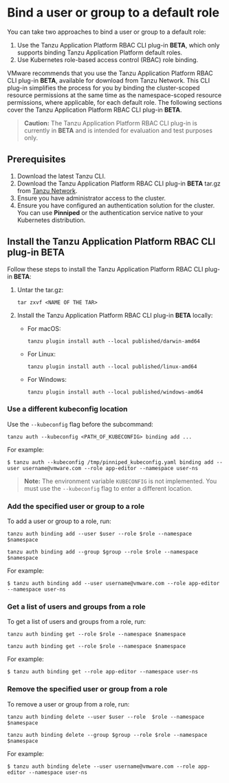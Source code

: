 # Bind a user or group to a default role

You can take two approaches to bind a user or group to a default role:

1. Use the Tanzu Application Platform RBAC CLI plug-in **BETA**, which only supports binding Tanzu Application Platform default roles.
1. Use Kubernetes role-based access control (RBAC) role binding.

VMware recommends that you use the Tanzu Application Platform RBAC CLI plug-in **BETA**, available for download from Tanzu Network. This CLI plug-in simplifies the process for you by binding the cluster-scoped resource permissions at the same time as the namespace-scoped resource permissions, where applicable, for each default role. The following sections cover the Tanzu Application Platform RBAC CLI plug-in **BETA**.

>**Caution:** The Tanzu Application Platform RBAC CLI plug-in is currently in **BETA** and is intended for evaluation and test purposes only.

## <a id="prereqs"></a>Prerequisites

1. Download the latest Tanzu CLI.
1. Download the Tanzu Application Platform RBAC CLI plug-in **BETA** tar.gz from [Tanzu Network](https://network.tanzu.vmware.com/products/tap-auth).
1. Ensure you have administrator access to the cluster.
1. Ensure you have configured an authentication solution for the cluster. You can use **Pinniped** or the authentication service native to your Kubernetes distribution.


## <a id="install"></a>Install the Tanzu Application Platform RBAC CLI plug-in **BETA**

Follow these steps to install the Tanzu Application Platform RBAC CLI plug-in **BETA**:

1. Untar the tar.gz:

    ```
    tar zxvf <NAME OF THE TAR>
    ```

1. Install the Tanzu Application Platform RBAC CLI plug-in **BETA** locally:

    - For macOS:

        ```
        tanzu plugin install auth --local published/darwin-amd64
        ```

    - For Linux:

        ```
        tanzu plugin install auth --local published/linux-amd64
        ```

    - For Windows:

        ```
        tanzu plugin install auth --local published/windows-amd64
        ```

### <a id="use-kubeconfig"></a>Use a different kubeconfig location

Use the `--kubeconfig` flag before the subcommand:

```
tanzu auth --kubeconfig <PATH_OF_KUBECONFIG> binding add ...
```

For example:

```
$ tanzu auth --kubeconfig /tmp/pinniped_kubeconfig.yaml binding add --user username@vmware.com --role app-editor --namespace user-ns
```

>**Note:** The environment variable `KUBECONFIG` is not implemented. You must use the `--kubeconfig` flag to enter a different location.

### <a id="add-user-group-to-role"></a>Add the specified user or group to a role

To add a user or group to a role, run:

```
tanzu auth binding add --user $user --role $role --namespace $namespace

tanzu auth binding add --group $group --role $role --namespace $namespace
```

For example:

```
$ tanzu auth binding add --user username@vmware.com --role app-editor --namespace user-ns
```

### <a id="get-list-users"></a>Get a list of users and groups from a role

To get a list of users and groups from a role, run:

```
tanzu auth binding get --role $role --namespace $namespace

tanzu auth binding get --role $role --namespace $namespace
```

For example:

```
$ tanzu auth binding get --role app-editor --namespace user-ns
```

### <a id="binding-delete"></a>Remove the specified user or group from a role

To remove a user or group from a role, run:

```
tanzu auth binding delete --user $user --role  $role --namespace $namespace

tanzu auth binding delete --group $group --role $role --namespace $namespace
```

For example:

```
$ tanzu auth binding delete --user username@vmware.com --role app-editor --namespace user-ns
```
